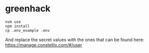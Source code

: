 # greenhack

```shell
nvm use
npm install
cp .env_example .env
```
And replace the secret values with the ones that can be found here: https://manage.constellix.com/#/user

